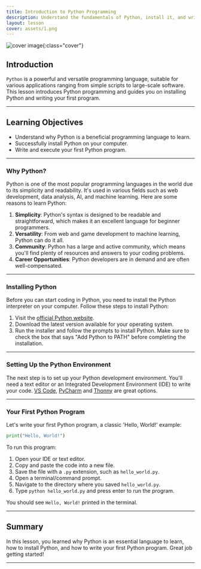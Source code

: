 ```yaml
---
title: Introduction to Python Programming
description: Understand the fundamentals of Python, install it, and write your first program.
layout: lesson
cover: assets/1.png
---
```


![cover image]({{page.cover}}){:class="cover"}

## Introduction

`Python` is a powerful and versatile programming language, suitable for various applications ranging from simple scripts to large-scale software. This lesson introduces Python programming and guides you on installing Python and writing your first program.

---

## Learning Objectives

- Understand why Python is a beneficial programming language to learn.
- Successfully install Python on your computer.
- Write and execute your first Python program.

---

### Why Python?

Python is one of the most popular programming languages in the world due to its simplicity and readability. It's used in various fields such as web development, data analysis, AI, and machine learning. Here are some reasons to learn Python:

1. **Simplicity**: Python's syntax is designed to be readable and straightforward, which makes it an excellent language for beginner programmers.
1. **Versatility**: From web and game development to machine learning, Python can do it all.
1. **Community**: Python has a large and active community, which means you'll find plenty of resources and answers to your coding problems.
1. **Career Opportunities**: Python developers are in demand and are often well-compensated.

---

### Installing Python

Before you can start coding in Python, you need to install the Python interpreter on your computer. Follow these steps to install Python:

1. Visit the [official Python website](https://www.python.org/downloads/).
1. Download the latest version available for your operating system.
1. Run the installer and follow the prompts to install Python. Make sure to check the box that says "Add Python to PATH" before completing the installation.

---

### Setting Up the Python Environment

The next step is to set up your Python development environment. You'll need a text editor or an Integrated Development Environment (IDE) to write your code. [VS Code](https://code.visualstudio.com/), [PyCharm](https://www.jetbrains.com/pycharm/) and [Thonny](https://www.thonny.org) are great options.

---

### Your First Python Program

Let's write your first Python program, a classic 'Hello, World!' example:

```python
print("Hello, World!")
```

To run this program:

1. Open your IDE or text editor.
1. Copy and paste the code into a new file.
1. Save the file with a `.py` extension, such as `hello_world.py`.
1. Open a terminal/command prompt.
1. Navigate to the directory where you saved `hello_world.py`.
1. Type `python hello_world.py` and press enter to run the program.

You should see `Hello, World!` printed in the terminal.

---

## Summary

In this lesson, you learned why Python is an essential language to learn, how to install Python, and how to write your first Python program. Great job getting started!

---
